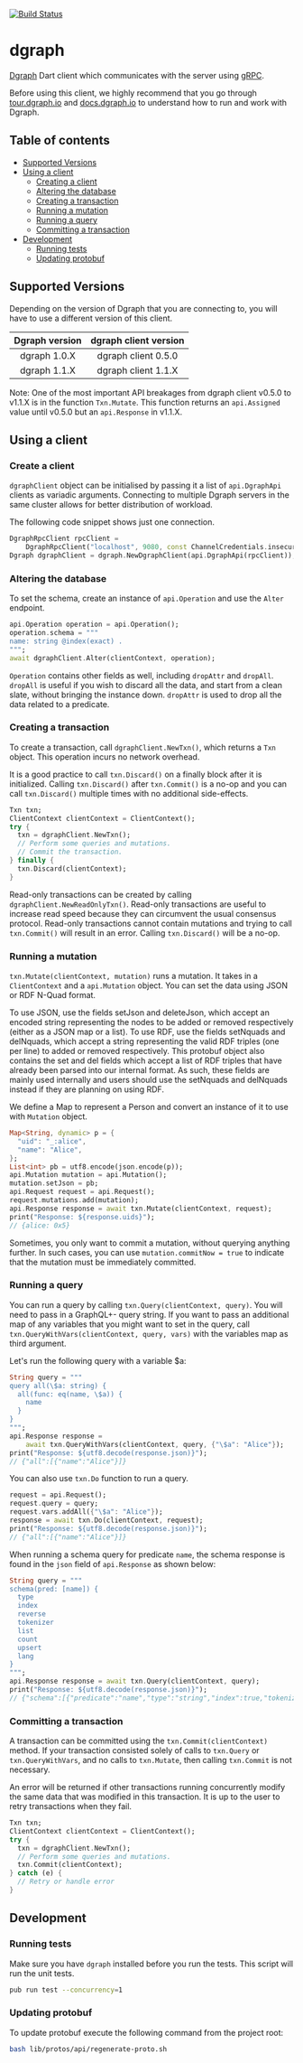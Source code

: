 [![Build Status](https://travis-ci.org/marceloneppel/dgraph.svg?branch=master)](https://travis-ci.org/marceloneppel/dgraph)

# dgraph
[Dgraph](https://dgraph.io) Dart client which communicates with the server using [gRPC](https://grpc.io/).

Before using this client, we highly recommend that you go through [tour.dgraph.io] and [docs.dgraph.io]
to understand how to run and work with Dgraph.

[docs.dgraph.io]:https://docs.dgraph.io
[tour.dgraph.io]:https://tour.dgraph.io


## Table of contents

- [Supported Versions](#supported-versions)
- [Using a client](#using-a-client)
  - [Creating a client](#creating-a-client)
  - [Altering the database](#altering-the-database)
  - [Creating a transaction](#creating-a-transaction)
  - [Running a mutation](#running-a-mutation)
  - [Running a query](#running-a-query)
  - [Committing a transaction](#committing-a-transaction)
- [Development](#development)
  - [Running tests](#running-tests)
  - [Updating protobuf](#updating-protobuf)

## Supported Versions

Depending on the version of Dgraph that you are connecting to, you will have to
use a different version of this client.

| Dgraph version | dgraph client version | 
|:--------------:|:---------------------:|
|  dgraph 1.0.X  |  dgraph client 0.5.0  |
|  dgraph 1.1.X  |  dgraph client 1.1.X  |

Note: One of the most important API breakages from dgraph client v0.5.0 to v1.1.X is in
the function `Txn.Mutate`. This function returns an `api.Assigned`
value until v0.5.0 but an `api.Response` in v1.1.X.

## Using a client

### Create a client

`dgraphClient` object can be initialised by passing it a list of `api.DgraphApi` clients as
variadic arguments. Connecting to multiple Dgraph servers in the same cluster allows for better
distribution of workload.

The following code snippet shows just one connection.

```dart
DgraphRpcClient rpcClient =
    DgraphRpcClient("localhost", 9080, const ChannelCredentials.insecure());
Dgraph dgraphClient = dgraph.NewDgraphClient(api.DgraphApi(rpcClient));
```

### Altering the database

To set the schema, create an instance of `api.Operation` and use the `Alter` endpoint.

```dart
api.Operation operation = api.Operation();
operation.schema = """
name: string @index(exact) .
""";
await dgraphClient.Alter(clientContext, operation);
```

`Operation` contains other fields as well, including `dropAttr` and `dropAll`.
`dropAll` is useful if you wish to discard all the data, and start from a clean
slate, without bringing the instance down. `dropAttr` is used to drop all the data
related to a predicate.

### Creating a transaction

To create a transaction, call `dgraphClient.NewTxn()`, which returns a `Txn` object. This
operation incurs no network overhead.

It is a good practice to call `txn.Discard()` on a finally block after it is initialized.
Calling `txn.Discard()` after `txn.Commit()` is a no-op and you can call `txn.Discard()` multiple
times with no additional side-effects.

```dart
Txn txn;
ClientContext clientContext = ClientContext();
try {
  txn = dgraphClient.NewTxn();
  // Perform some queries and mutations.
  // Commit the transaction.
} finally {
  txn.Discard(clientContext);
}
```

Read-only transactions can be created by calling `dgraphClient.NewReadOnlyTxn()`. Read-only
transactions are useful to increase read speed because they can circumvent the
usual consensus protocol. Read-only transactions cannot contain mutations and
trying to call `txn.Commit()` will result in an error. Calling `txn.Discard()`
will be a no-op.

### Running a mutation

`txn.Mutate(clientContext, mutation)` runs a mutation. It takes in a `ClientContext` and a `api.Mutation`
object. You can set the data using JSON or RDF N-Quad format.

To use JSON, use the fields setJson and deleteJson, which accept an encoded string
representing the nodes to be added or removed respectively (either as a JSON map
or a list). To use RDF, use the fields setNquads and delNquads, which accept
a string representing the valid RDF triples (one per line) to added or removed
respectively. This protobuf object also contains the set and del fields which
accept a list of RDF triples that have already been parsed into our internal
format. As such, these fields are mainly used internally and users should use
the setNquads and delNquads instead if they are planning on using RDF.

We define a Map to represent a Person and convert an instance of it to use with `Mutation`
object.
```dart
Map<String, dynamic> p = {
  "uid": "_:alice",
  "name": "Alice",
};
List<int> pb = utf8.encode(json.encode(p));
api.Mutation mutation = api.Mutation();
mutation.setJson = pb;
api.Request request = api.Request();
request.mutations.add(mutation);
api.Response response = await txn.Mutate(clientContext, request);
print("Response: ${response.uids}");
// {alice: 0x5}
```

Sometimes, you only want to commit a mutation, without querying anything further.
In such cases, you can use `mutation.commitNow = true` to indicate that the
mutation must be immediately committed.

### Running a query

You can run a query by calling `txn.Query(clientContext, query)`. You will need to pass in a GraphQL+- query string. If
you want to pass an additional map of any variables that you might want to set in the query, call
`txn.QueryWithVars(clientContext, query, vars)` with the variables map as third argument.

Let's run the following query with a variable $a:
```dart
String query = """
query all(\$a: string) {
  all(func: eq(name, \$a)) {
    name
  }
}
""";
api.Response response =
    await txn.QueryWithVars(clientContext, query, {"\$a": "Alice"});
print("Response: ${utf8.decode(response.json)}");
// {"all":[{"name":"Alice"}]}
```

You can also use `txn.Do` function to run a query.

```dart
request = api.Request();
request.query = query;
request.vars.addAll({"\$a": "Alice"});
response = await txn.Do(clientContext, request);
print("Response: ${utf8.decode(response.json)}");
// {"all":[{"name":"Alice"}]}
```

When running a schema query for predicate `name`, the schema response is found
in the `json` field of `api.Response` as shown below:

```dart
String query = """
schema(pred: [name]) {
  type
  index
  reverse
  tokenizer
  list
  count
  upsert
  lang
}
""";
api.Response response = await txn.Query(clientContext, query);
print("Response: ${utf8.decode(response.json)}");
// {"schema":[{"predicate":"name","type":"string","index":true,"tokenizer":["exact"]}]}
```

### Committing a transaction

A transaction can be committed using the `txn.Commit(clientContext)` method. If your transaction
consisted solely of calls to `txn.Query` or `txn.QueryWithVars`, and no calls to
`txn.Mutate`, then calling `txn.Commit` is not necessary.

An error will be returned if other transactions running concurrently modify the same
data that was modified in this transaction. It is up to the user to retry
transactions when they fail.

```dart
Txn txn;
ClientContext clientContext = ClientContext();
try {
  txn = dgraphClient.NewTxn();
  // Perform some queries and mutations.
  txn.Commit(clientContext);
} catch (e) {
  // Retry or handle error
}
```

## Development

### Running tests

Make sure you have `dgraph` installed before you run the tests. This script will run the unit tests.

```sh
pub run test --concurrency=1
```

### Updating protobuf

To update protobuf execute the following command from the project root:

```sh
bash lib/protos/api/regenerate-proto.sh
```